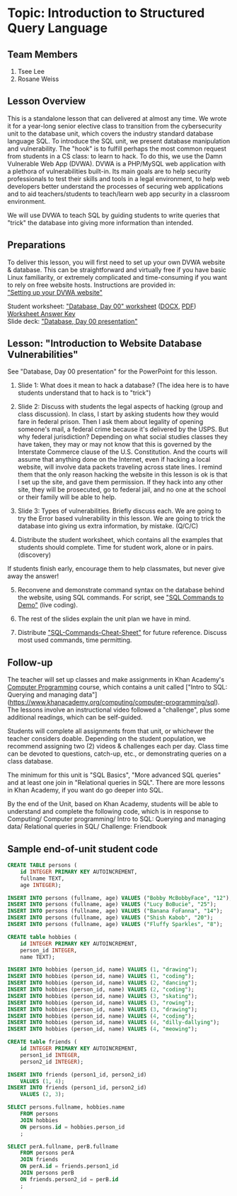 # Topic: Introduction to Structured Query Language
## Team Members
1. Tsee Lee
2. Rosane Weiss

## Lesson Overview

This is a standalone lesson that can delivered at almost any time. We wrote it
for a year-long senior elective class to transition from the cybersecurity unit
to the database unit, which covers the industry standard database language SQL.
To introduce the SQL unit, we present database manipulation and vulnerability.
The "hook" is to fulfill perhaps the most common request from students in a CS class:
to learn to hack. To do this, we use the Damn Vulnerable Web App (DVWA). DVWA is a
PHP/MySQL web application with a plethora of vulnerabilities built-in.
Its main goals are to help security professionals to test their skills and tools
in a legal environment, to help web developers better understand the processes of
securing web applications and to aid teachers/students to teach/learn web app security
in a classroom environment.

We will use DVWA to teach SQL by guiding students to write queries that "trick"
the database into giving more information than intended.

## Preparations

To deliver this lesson, you will first need to set up your own DVWA website & database.
This can be straightforward and virtually free if you have basic Linux familiarity,
or extremely complicated and time-consuming if you want to rely on free website hosts.
Instructions are provided in:\
["Setting up your DVWA website"](Setting%20up%20your%20DVWA%20website.pdf)

Student worksheet: ["Database, Day 00" worksheet](https://tiny.cc/dvwasqlws)
([DOCX](Database%2C%20Day%2000.docx), [PDF](Database%2C%20Day%2000.pdf))\
[Worksheet Answer Key](Database%2C%20Day%2000%20%5BAnswer%20Key%5D.pdf)\
Slide deck: ["Database, Day 00 presentation"](Database%2C%20Day%2000%20presentation.pdf)

## Lesson: "Introduction to Website Database Vulnerabilities"

See "Database, Day 00 presentation" for the PowerPoint for this lesson.

1) Slide 1: What does it mean to hack a database?
	(The idea here is to have students understand that to hack is to "trick")

2) Slide 2: Discuss with students the legal aspects of hacking
(group and class discussion). In class, I start by asking students how they
would fare in federal prison. Then I ask them about legality of opening
someone's mail, a federal crime because it's delivered by the USPS.
But why federal jurisdiction? Depending on what social studies classes
they have taken, they may or may not know that this is governed by the
Interstate Commerce clause of the U.S. Constitution. And the courts will
assume that anything done on the Internet, even if hacking a local website,
will involve data packets traveling across state lines. I remind them that
the only reason hacking the website in this lesson is ok is that I set up
the site, and gave them permission. If they hack into any other site, they
will be prosecuted, go to federal jail, and no one at the school or their
family will be able to help.

3) Slide 3: Types of vulnerabilities. Briefly discuss each. We are going to
try the Error based vulnerability in this lesson. We are going to trick the
database into giving us extra information, by mistake. (Q/C/C)

4) Distribute the student worksheet, which contains all the examples that
students should complete. Time for student work, alone or in pairs. (discovery)

If students finish early, encourage them to help classmates, but never give
away the answer!

5) Reconvene and demonstrate command syntax on the database behind the website,
using SQL commands. For script, see ["SQL Commands to Demo"](SQL%20Commands%20to%20Demo.pdf)
(live coding).

6) The rest of the slides explain the unit plan we have in mind.

7) Distribute ["SQL-Commands-Cheat-Sheet"](SQL-Commands-Cheat-Sheet.pdf)
for future reference. Discuss most used commands, time permitting.

## Follow-up

The teacher will set up classes and make assignments in Khan Academy's
[Computer Programming](https://www.google.com/search?client=firefox-b-1-d&q=Khan+Academy+in+the%22Computer+programming%22)
course, which contains a unit called ["Intro to SQL: Querying and managing data"]
(https://www.khanacademy.org/computing/computer-programming/sql).
The lessons involve an instructional video followed a "challenge",
plus some additional readings, which can be self-guided.

Students will complete all assignments from that unit, or whichever the
teacher considers doable. Depending on the student population, we recommend
assigning two (2) videos & challenges each per day. Class time can be devoted
to questions, catch-up, etc., or demonstrating queries on a class database.

The minimum for this unit is "SQL Basics", "More advanced SQL queries" and
at least one join in "Relational queries in SQL". There are more lessons in
Khan Academy, if you want do go deeper into SQL.

By the end of the Unit, based on Khan Academy, students will be able to understand
and complete the following code, which is in response to Computing/ Computer programming/
Intro to SQL: Querying and managing data/ Relational queries in SQL/ Challenge: Friendbook

## Sample end-of-unit student code
```SQL
CREATE TABLE persons (
    id INTEGER PRIMARY KEY AUTOINCREMENT,
    fullname TEXT,
    age INTEGER);

INSERT INTO persons (fullname, age) VALUES ("Bobby McBobbyFace", "12");
INSERT INTO persons (fullname, age) VALUES ("Lucy BoBucie", "25");
INSERT INTO persons (fullname, age) VALUES ("Banana FoFanna", "14");
INSERT INTO persons (fullname, age) VALUES ("Shish Kabob", "20");
INSERT INTO persons (fullname, age) VALUES ("Fluffy Sparkles", "8");

CREATE table hobbies (
    id INTEGER PRIMARY KEY AUTOINCREMENT,
    person_id INTEGER,
    name TEXT);

INSERT INTO hobbies (person_id, name) VALUES (1, "drawing");
INSERT INTO hobbies (person_id, name) VALUES (1, "coding");
INSERT INTO hobbies (person_id, name) VALUES (2, "dancing");
INSERT INTO hobbies (person_id, name) VALUES (2, "coding");
INSERT INTO hobbies (person_id, name) VALUES (3, "skating");
INSERT INTO hobbies (person_id, name) VALUES (3, "rowing");
INSERT INTO hobbies (person_id, name) VALUES (3, "drawing");
INSERT INTO hobbies (person_id, name) VALUES (4, "coding");
INSERT INTO hobbies (person_id, name) VALUES (4, "dilly-dallying");
INSERT INTO hobbies (person_id, name) VALUES (4, "meowing");

CREATE table friends (
    id INTEGER PRIMARY KEY AUTOINCREMENT,
    person1_id INTEGER,
    person2_id INTEGER);

INSERT INTO friends (person1_id, person2_id)
    VALUES (1, 4);
INSERT INTO friends (person1_id, person2_id)
    VALUES (2, 3);

SELECT persons.fullname, hobbies.name
    FROM persons
    JOIN hobbies
    ON persons.id = hobbies.person_id
    ;

SELECT perA.fullname, perB.fullname
    FROM persons perA
    JOIN friends
    ON perA.id = friends.person1_id
    JOIN persons perB
    ON friends.person2_id = perB.id
    ;
```
